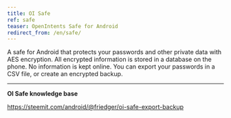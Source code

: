 ```yaml
---
title: OI Safe
ref: safe
teaser: OpenIntents Safe for Android
redirect_from: /en/safe/
---
```

A safe for Android that protects your passwords and other private data with AES encryption. All encrypted information is stored in a database on the phone. No information is kept online. 
You can export your passwords in a CSV file, or create an encrypted backup.

- - -
**OI Safe knowledge base**

https://steemit.com/android/@friedger/oi-safe-export-backup
